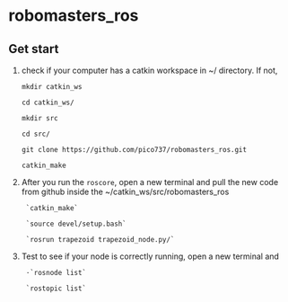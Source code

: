 # robomasters_ros

## Get start
1. check if your computer has a catkin workspace in ~/ directory. If not, 

    `mkdir catkin_ws`

    `cd catkin_ws/`

    `mkdir src`

    `cd src/`

    `git clone https://github.com/pico737/robomasters_ros.git`

    `catkin_make` 

2. After you run the `roscore`, open a new terminal and pull the new code from github inside the ~/catkin_ws/src/robomasters_ros 

        `catkin_make`

        `source devel/setup.bash`

        `rosrun trapezoid trapezoid_node.py/`
3. Test to see if your node is correctly running, open a new terminal and 

        ⋅`rosnode list`

        `rostopic list`
